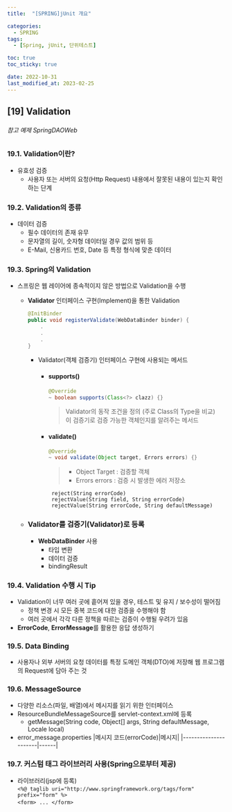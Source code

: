 ```yaml
---
title:  "[SPRING]jUnit 개요"

categories:
  - SPRING
tags:
  - [Spring, jUnit, 단위테스트]

toc: true
toc_sticky: true

date: 2022-10-31
last_modified_at: 2023-02-25
---
```

[19] Validation
---
###### 참고 예제 SpringDAOWeb

### 19.1. Validation이란?

- 유효성 검증
  - 사용자 또는 서버의 요청(Http Request) 내용에서 잘못된 내용이 있는지 확인하는 단계
  
### 19.2. Validation의 종류

- 데이터 검증
  - 필수 데이터의 존재 유무
  - 문자열의 길이, 숫자형 데이터일 경우 값의 범위 등
  - E-Mail, 신용카드 번호, Date 등 특정 형식에 맞춘 데이터

### 19.3. Spring의 Validation

- 스프링은 웹 레이어에 종속적이지 않은 방법으로 Validation을 수행
  - **Validator** 인터페이스 구현(Implement)을 통한 Validation
    ```java
    @InitBinder
    public void registerValidate(WebDataBinder binder) {
        .
        .
        .
    }
    ```
    - Validator(객체 검증기) 인터페이스 구현에 사용되는 메서드
      - #### supports()
        ```java
        @Override
        ~ boolean supports(Class<?> clazz) {}
        ```
          > Validator의 동작 조건을 정의 (주로 Class의 Type을 비교) <br>
          > 이 검증기로 검증 가능한 객체인지를 알려주는 메서드

      - #### validate()  
        ```java
        @Override
        ~ void validate(Object target, Errors errors) {}
        ```
        > - Object Target : 검증할 객체
        > - Errors errors : 검증 시 발생한 에러 저장소
        ```
         reject(String errorCode)
         rejectValue(String field, String errorCode)
         rejectValue(String errorCode, String defaultMessage)
        ```

  - ### Validator를 검증기(Validator)로 등록
    -  **WebDataBinder** 사용
       - 타입 변환
       - 데이터 검증
       - bindingResult

### 19.4. Validation 수행 시 Tip

- Validation이 너무 여러 곳에 흩어져 있을 경우, 테스트 및 유지 / 보수성이 떨어짐  
  - 정책 변경 시 모든 중복 코드에 대한 검증을 수행해야 함
  - 여러 곳에서 각각 다른 정책을 따르는 검증이 수행될 우려가 있음
-  **ErrorCode**, **ErrorMessage**를 활용한 응답 생성하기

### 19.5. Data Binding

- 사용자나 외부 서버의 요청 데이터를 특정 도메인 객체(DTO)에 저장해 웹 프로그램의 Request에 담아 주는 것

### 19.6. MessageSource

- 다양한 리소스(파일, 배열)에서 메시지를 읽기 위한 인터페이스
- ResourceBundleMessageSource를 servlet-context.xml에 등록
  - getMessage(String code, Object[] args, String defaultMessage, Locale local)
- error_message.properties
  |메시지 코드(errorCode)|메시지|
  |----------------------|------|

### 19.7. 커스텀 태그 라이브러리 사용(Spring으로부터 제공)

- 라이브러리(jsp에 등록)<br>
`<%@ taglib uri="http://www.springframework.org/tags/form" prefix="form" %>`<br>
`<form> ... </form>`
